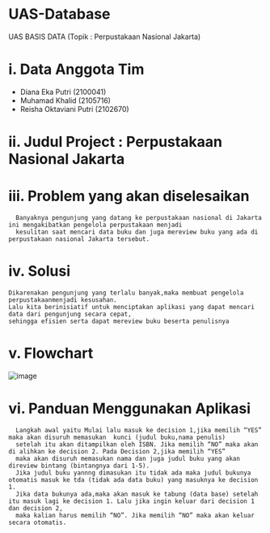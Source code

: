 # UAS-Database
UAS BASIS DATA (Topik : Perpustakaan Nasional Jakarta)
# i. Data Anggota Tim
  - Diana Eka Putri (2100041)
  - Muhamad Khalid (2105716)
  - Reisha Oktaviani Putri (2102670)
# ii. Judul Project : Perpustakaan Nasional Jakarta
# iii. Problem yang akan diselesaikan
      Banyaknya pengunjung yang datang ke perpustakaan nasional di Jakarta ini mengakibatkan pengelola perpustakaan menjadi 
      kesulitan saat mencari data buku dan juga mereview buku yang ada di perpustakaan nasional Jakarta tersebut.
# iv. Solusi
    Dikarenakan pengunjung yang terlalu banyak,maka membuat pengelola perpustakaanmenjadi kesusahan.
    Lalu kita berinisiatif untuk menciptakan aplikasi yang dapat mencari data dari pengunjung secara cepat,
    sehingga efisien serta dapat mereview buku beserta penulisnya
# v. Flowchart
   ![image](https://user-images.githubusercontent.com/105486813/173183481-08b4429a-f08a-4790-8c55-6f880a864aad.png)
# vi. Panduan Menggunakan Aplikasi
      Langkah awal yaitu Mulai lalu masuk ke decision 1,jika memilih “YES” maka akan disuruh memasukan  kunci (judul buku,nama penulis) 
      setelah itu akan ditampilkan oleh ISBN. Jika memilih “NO” maka akan di alihkan ke decision 2. Pada Decision 2,jika memilih “YES” 
      maka akan disuruh memasukan nama dan juga judul buku yang akan direview bintang (bintangnya dari 1-5).
      Jika judul buku yannng dimasukan itu tidak ada maka judul bukunya otomatis masuk ke tda (tidak ada data buku) yang masuknya ke decision 1. 
      Jika data bukunya ada,maka akan masuk ke tabung (data base) setelah itu masuk lagi ke decision 1. Lalu jika ingin keluar dari decision 1 dan decision 2,
      maka kalian harus memilih “NO”. Jika memilih “NO” maka akan keluar secara otomatis.
